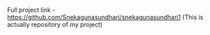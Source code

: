 Full project link - https://github.com/Snekagunasundhari/snekagunasundhari1   (This is actually repository of my project)
